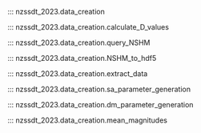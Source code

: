 ::: nzssdt_2023.data_creation

::: nzssdt_2023.data_creation.calculate_D_values

::: nzssdt_2023.data_creation.query_NSHM

::: nzssdt_2023.data_creation.NSHM_to_hdf5

::: nzssdt_2023.data_creation.extract_data

::: nzssdt_2023.data_creation.sa_parameter_generation

::: nzssdt_2023.data_creation.dm_parameter_generation

::: nzssdt_2023.data_creation.mean_magnitudes